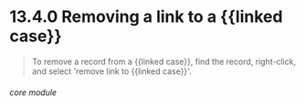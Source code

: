 # 13.4.0    Removing a link to a {{linked case}}

> To remove a record from a {{linked case}}, find the record, right-click, and select 'remove link to {{linked case}}'. 

 

###### core module

